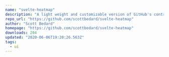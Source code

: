 ```yaml
---
name: "svelte-heatmap"
description: "A light weight and customizable version of GitHub's contribution graph"
repo_url: "https://github.com/scottbedard/svelte-heatmap"
author: "Scott Bedard"
homepage: "https://github.com/scottbedard/svelte-heatmap"
downloads: 284
updated: "2020-06-06T19:20:26.563Z"
tags: 
  - ui
---
```

